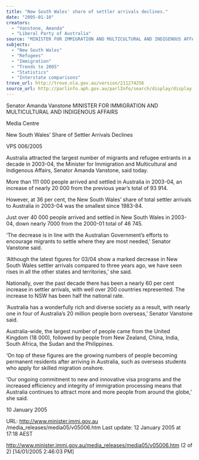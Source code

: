 ```yaml
---
title: "New South Wales' share of settler arrivals declines."
date: "2005-01-10"
creators:
  - "Vanstone, Amanda"
  - "Liberal Party of Australia"
source: "MINISTER FOR IMMIGRATION AND MULTICULTURAL AND INDIGENOUS AFFAIRS"
subjects:
  - "New South Wales"
  - "Refugees"
  - "Immigration"
  - "Trends to 2005"
  - "Statistics"
  - "Interstate comparisons"
trove_url: http://trove.nla.gov.au/version/211274256
source_url: http://parlinfo.aph.gov.au/parlInfo/search/display/display.w3p;query=Id%3A%22media/pressrel/PFXE6%22
---
```


 Senator Amanda Vanstone  MINISTER FOR IMMIGRATION AND MULTICULTURAL AND INDIGENOUS AFFAIRS

 Media Centre

 New South Wales’ Share of Settler Arrivals Declines

 VPS 006/2005

 Australia attracted the largest number of migrants and refugee entrants in a decade in 2003-04, the Minister for Immigration and Multicultural and  Indigenous Affairs, Senator Amanda Vanstone, said today.

 More than 111 000 people arrived and settled in Australia in 2003-04, an increase of nearly 20 000 from the previous year’s total of 93 914.

 However, at 36 per cent, the New South Wales’ share of total settler arrivals to Australia in 2003-04 was the smallest since 1983-84.

 Just over 40 000 people arrived and settled in New South Wales in 2003-04, down nearly 7000 from the 2000-01 total of 46 745.

 ‘The decrease is in line with the Australian Government’s efforts to encourage migrants to settle where they are most needed,’ Senator Vanstone  said.

 ‘Although the latest figures for 03/04 show a marked decrease in New South Wales settler arrivals compared to three years ago, we have seen rises  in all the other states and territories,’ she said.

 Nationally, over the past decade there has been a nearly 60 per cent increase in settler arrivals, with well over 200 countries represented. The  increase to NSW has been half the national rate.

 ‘Australia has a wonderfully rich and diverse society as a result, with nearly one in four of Australia’s 20 million people born overseas,’ Senator  Vanstone said.

 Australia-wide, the largest number of people came from the United Kingdom (18 000), followed by people from New Zealand, China, India, South  Africa, the Sudan and the Philippines.

 ‘On top of these figures are the growing numbers of people becoming permanent residents after arriving in Australia, such as overseas students  who apply for skilled migration onshore.

 ‘Our ongoing commitment to new and innovative visa programs and the increased efficiency and integrity of immigration processing means that  Australia continues to attract more and more people from around the globe,’ she said.

 10 January 2005

 URL: http://www.minister.immi.gov.au /media_releases/media05/v05006.htm  Last update: 12 January 2005 at 17:18 AEST 

 

 http://www.minister.immi.gov.au/media_releases/media05/v05006.htm (2 of 2) [14/01/2005 2:46:03 PM]

